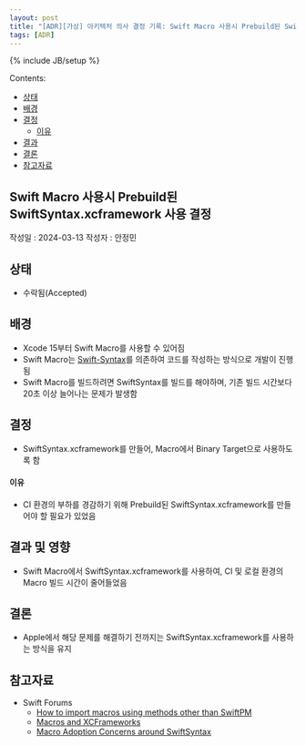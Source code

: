 ```yaml
---
layout: post
title: "[ADR][가상] 아키텍처 의사 결정 기록: Swift Macro 사용시 Prebuild된 SwiftSyntax.xcframework 사용 결정"
tags: [ADR]
---
```

{% include JB/setup %}

Contents:

* [상태](#status)
* [배경](#context)
* [결정](#decisions)
  * [이유](#rationale)
* [결과](#consequences)
* [결론](#conclusion)
* [참고자료](#reference)

## Swift Macro 사용시 Prebuild된 SwiftSyntax.xcframework 사용 결정

작성일 : 2024-03-13
작성자 : 안정민

<h2 id="status">상태</h2>

* 수락됨(Accepted)
  
<h2 id="context">배경</h2>

* Xcode 15부터 Swift Macro를 사용할 수 있어짐
* Swift Macro는 [Swift-Syntax](https://github.com/apple/swift-syntax)를 의존하여 코드를 작성하는 방식으로 개발이 진행됨
* Swift Macro를 빌드하려면 SwiftSyntax를 빌드를 해야하며, 기존 빌드 시간보다 20초 이상 늘어나는 문제가 발생함

<h2 id="decisions">결정</h2>

* SwiftSyntax.xcframework를 만들어, Macro에서 Binary Target으로 사용하도록 함

<h4 id="rationale">이유</h4>

* CI 환경의 부하를 경감하기 위해 Prebuild된 SwiftSyntax.xcframework를 만들어야 할 필요가 있었음

<h2 id="consequences">결과 및 영향</h2>

* Swift Macro에서 SwiftSyntax.xcframework를 사용하여, CI 및 로컬 환경의 Macro 빌드 시간이 줄어들었음

<h2 id="conclusion">결론</h2>

* Apple에서 해당 문제를 해결하기 전까지는 SwiftSyntax.xcframework를 사용하는 방식을 유지

<h2 id="reference">참고자료</h2>

* Swift Forums
  * [How to import macros using methods other than SwiftPM](https://forums.swift.org/t/how-to-import-macros-using-methods-other-than-swiftpm)
  * [Macros and XCFrameworks](https://forums.swift.org/t/macros-and-xcframeworks)
  * [Macro Adoption Concerns around SwiftSyntax](https://forums.swift.org/t/macro-adoption-concerns-around-swiftsyntax/66588)